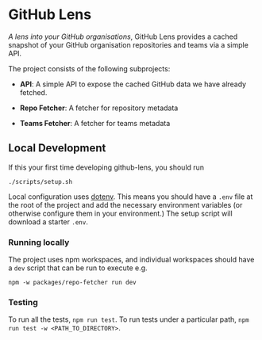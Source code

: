 # GitHub Lens
_A lens into your GitHub organisations_, GitHub Lens provides a cached snapshot of your GitHub organisation repositories
and teams via a simple API.

The project consists of the following subprojects:

- **API**: A simple API to expose the cached GitHub data we have already fetched.



- **Repo Fetcher**: A fetcher for repository metadata

- **Teams Fetcher**: A fetcher for teams metadata

## Local Development

If this your first time developing github-lens, you should run
```
./scripts/setup.sh
```

Local configuration uses [dotenv](https://www.npmjs.com/package/dotenv). This means you should have a `.env` file 
at the root of the project and add the necessary environment variables (or otherwise configure them in your environment.) 
The setup script will download a starter `.env`.

### Running locally

The project uses npm workspaces, and individual workspaces should have a `dev` script that can be run to execute e.g.
```
npm -w packages/repo-fetcher run dev
```

### Testing

To run all the tests, `npm run test`. To run tests under a particular path, `npm run test -w <PATH_TO_DIRECTORY>`.
